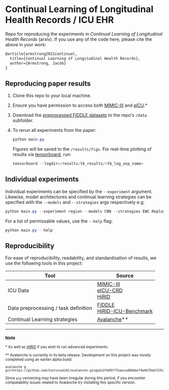 # Continual Learning of Longitudinal Health Records / ICU EHR

Repo for reproducing the experiments in *Continual Learning of Longitudinal Health Records* (arxiv). If you use any of the code here, please cite the above in your work:

```latex
@article{armstrong2021continual,
  title={Continual Learning of Longitudinal Health Records},
  author={Armstrong, Jacob}
}
```

## Reproducing paper results

1. Clone this repo to your local machine.
   
2. Ensure you have permission to access both [MIMIC-III](https://www.physionet.org/content/mimiciii/1.4/) and [eICU](https://www.physionet.org/content/eicu-crd/2.0/).\*
   
3. Download the [preprocessed FIDDLE datasets](https://physionet.org/files/mimic-eicu-fiddle-feature/1.0.0/0) to the repo's `/data` subfolder.

4. To rerun all experiments from the paper:
   ```powershell
   python main.py
   ```
   Figures will be saved to the `/results/figs`. For real-time plotting of results via [tensorboard](https://www.tensorflow.org/tensorboard), run:
   ```powershell
   tensorboard --logdir=/results/tb_results/<tb_log_exp_name>
   ```

## Individual experiments

Individual experiments can be specified by the `--experiment` argument. Likewise, model architectures and continual learning strategies can be specified with the `--models` and `--strategies` args respectively e.g:

```powershell
python main.py --experiment region --models CNN --strategies EWC Replay
```

For a list of permissable values, use the `--help` flag:

```powershell
python main.py --help
```

## Reproducibility

For ease of reproducibility, readability, and standardisation of results, we use the following tools in this project:

| Tool                        | Source               |
|-----------------------------|----------------------|
|ICU Data                     | [MIMIC-III](https://www.physionet.org/content/mimiciii/1.4/)<br> [eICU-CRD](https://www.physionet.org/content/eicu-crd/2.0/)<br> [HiRID](https://physionet.org/content/hirid/1.1.1/) |
| Data preprocessing / task definition | [FIDDLE](https://www.physionet.org/content/mimic-eicu-fiddle-feature/1.0.0/)<br> [HiRID-ICU-Benchmark](https://openreview.net/forum?id=SnC9rUeqiqd) |
|Continual Learning strategies| [Avalanche](https://avalanche.continualai.org/)\*\*

---

<sup>

### Note

\* As well as [HiRID](https://physionet.org/content/hirid/1.1.1/) if you wish to run advanced experiments.

\*\* Avalanche is currently in its beta release. Development on this project was mostly completed using an earlier alpha build:
```
avalanche @ git+https://github.com/ContinualAI/avalanche.git@a2e2fb09f77eaecad8dbbe74b4b78ab737b7e464
```
Since `pip` versioning may have been irregular during this period, if you encounter compatability issues related to Avalanche try installing this specific version.

</sup>